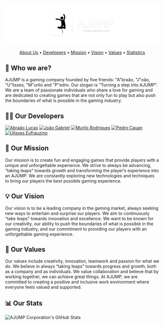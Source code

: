 <div align="center">

  ![AJUMP Banner](https://github.com/AJUMP-Corp/.github/blob/main/ajump_banner.png)

  <a href="#-who-we-are">About Us</a> •
  <a href="#-our-developers">Developers</a> •
  <a href="#-our-mission">Mission</a> •
  <a href="#-our-vision">Vision</a> •
  <a href="#-our-values">Values</a> •
  <a href="#-our-stats">Statistics</a>

</div>

## 👥 Who we are?
AJUMP is a gaming company founded by five friends: "A"braão, "J"oão, "U"lisses, "M"urilo and "P"edro. Our slogan is “Turning a step into AJUMP”. We are a team of passionate individuals who share a love for gaming and are dedicated to creating games that are not only fun to play but also push the boundaries of what is possible in the gaming industry.

## 👨‍💻 Our Developers
<a href="https://github.com/abraaolucassb" target="_blank"><img width="64px" height="64px" src="https://avatars.githubusercontent.com/u/103671057?v=4" alt="Abraão Lucas"></a>
<a href="https://github.com/JGabrielJ" target="_blank"><img width="64px" height="64px" src="https://avatars.githubusercontent.com/u/95143389?s=400&u=ab6787c3407ecf0015bab749aabe5109c392cac4&v=4" alt="João Gabriel"></a>
<a href="https://github.com/MuriloPensativo" target="_blank"><img width="64px" height="64px" src="https://avatars.githubusercontent.com/u/106769022?v=4" alt="Murilo Rodrigues"></a>
<a href="https://github.com/Cauan87" target="_blank"><img width="64px" height="64px" src="https://avatars.githubusercontent.com/u/92456337?v=4" alt="Pedro Cauan"></a>
<a href="https://github.com/Ulisses-Eufrauzino" target="_blank"><img width="64px" height="64px" src="https://avatars.githubusercontent.com/u/89611699?v=4" alt="Ulisses Eufrauzino"></a>

## 🎯 Our Mission
Our mission is to create fun and engaging games that provide players with a unique and unforgettable experience. We strive to always be advancing, “taking leaps” towards growth and transforming the player’s experience into an AJUMP. We are constantly exploring new technologies and techniques to bring our players the best possible gaming experience.

## 💡 Our Vision
Our vision is to be a leading company in the gaming market, always seeking new ways to entertain and surprise our players. We aim to continuously “take leaps” towards innovation and excellence. We want to be known for our creativity, our ability to push the boundaries of what is possible in the gaming industry, and our commitment to providing our players with an unforgettable gaming experience.

## 🗿 Our Values
Our values include creativity, innovation, teamwork and passion for what we do. We believe in always “taking leaps” towards progress and growth, both as a company and as individuals. We value collaboration and believe that by working together, we can achieve great things. At AJUMP, we are committed to creating a positive and inclusive work environment where everyone feels valued and supported.

## 📊 Our Stats
<!-- Credits: https://github.com/PressJump/reimaginedreadme -->
![AJUMP Corporation's GitHub Stats](https://myreadme.vercel.app/api/embed/AJUMP-Corp?panels=userstatistics,toprepositories,toplanguages,commitgraph)

